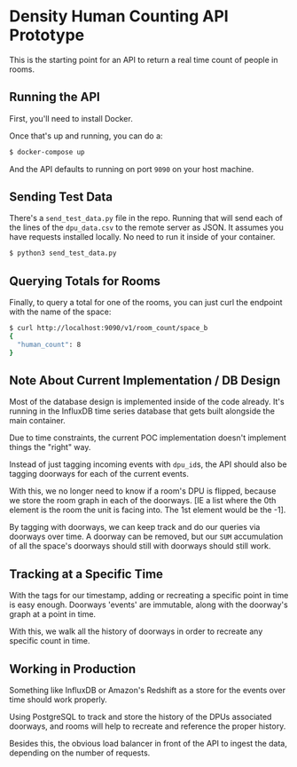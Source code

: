 # Density Human Counting API Prototype

This is the starting point for an API to return a real time count of people in rooms.

## Running the API

First, you'll need to install Docker.

Once that's up and running, you can do a:

```bash
$ docker-compose up
```

And the API defaults to running on port `9090` on your host machine.

## Sending Test Data

There's a `send_test_data.py` file in the repo. Running that will send each of the lines of the `dpu_data.csv` to the remote server as JSON. It assumes you have requests installed locally. No need to run it inside of your container.

```bash
$ python3 send_test_data.py
```

## Querying Totals for Rooms

Finally, to query a total for one of the rooms, you can just curl the endpoint with the name of the space:

```bash
$ curl http://localhost:9090/v1/room_count/space_b
{
  "human_count": 8
}

```

## Note About Current Implementation / DB Design

Most of the database design is implemented inside of the code already. It's running in the InfluxDB time series database that gets built alongside the main container.

Due to time constraints, the current POC implementation doesn't implement things the "right" way.

Instead of just tagging incoming events with `dpu_id`s, the API should also be tagging doorways for each of the current events.

With this, we no longer need to know if a room's DPU is flipped, because we store the room graph in each of the doorways. [IE a list where the 0th element is the room the unit is facing into. The 1st element would be the -1].

By tagging with doorways, we can keep track and do our queries via doorways over time. A doorway can be removed, but our `SUM` accumulation of all the space's doorways should still with doorways should still work. 

## Tracking at a Specific Time

With the tags for our timestamp, adding or recreating a specific point in time is easy enough. Doorways 'events' are immutable, along with the doorway's graph at a point in time. 

With this, we walk all the history of doorways in order to recreate any specific count in time.

## Working in Production

Something like InfluxDB or Amazon's Redshift as a store for the events over time should work properly.

Using PostgreSQL to track and store the history of the DPUs associated doorways, and rooms will help to recreate and reference the proper history.

Besides this, the obvious load balancer in front of the API to ingest the data, depending on the number of requests.


